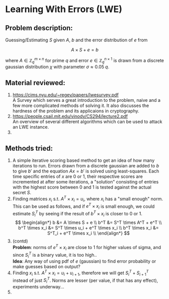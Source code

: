 # Learning With Errors (LWE)

## Problem description:

Guessing/Estimating $S$ given $A$, $b$ and the error distribution of $e$ from

$$
A \times S + e = b
$$

where $A\in \mathbb{Z}_q^{m\times n}$ for prime $q$ and error $e\in \mathbb{Z}_q^{n\times1}$ is drawn from a discrete gaussian distribution $\chi$ with parameter $\sigma\approx 0.05\;q$.

## Material reviewed:

1. https://cims.nyu.edu/~regev/papers/lwesurvey.pdf<br>
	A Survey which serves a great introduction to the problem, naive and a few more complicated methods of solving it. It also discusses the hardness of the problem and its applicaions in cryptography.
2. https://people.csail.mit.edu/vinodv/CS294/lecture2.pdf<br>
	An overview of several different algorithms which can be used to attack an LWE instance.
3. 


## Methods tried:

1. A simple iterative scoring based method to get an idea of how many iterations to run. Errors drawn from a discrete gaussian are added to $b$ to give $b'$ and the equation $Ax = b'$ is solved using least-squares. Each time specific entries of $x$ are 0 or 1, their respective scores are incremented at after some iterations, a "solution" consisting of entries with the highest score between 0 and 1 is tested against the actual secret $S$.
2. Finding matrices $x_i$ s.t. $A^T \times x_i = u_i$, where $x_i$ has a "small enough" norm. This can be used as follows, and if $e^T \times x_i$ is small enough, we could estimate $S^T_i$ by seeing if the result of $b^T \times x_i$ is closer to 0 or 1.
$$
\begin{align*}
b &= A \times S + e \\
b^T &= S^T \times A^T + e^T \\
b^T \times x_i &= S^T \times u_i + e^T \times x_i \\
b^T \times x_i &= S^T_i + e^T \times x_i \\
\end{align*}
$$
2. (contd)<br>**Problem**: norms of $e^T \times x_i$ are close to 1 for higher values of sigma, and since $S^T_i$ is a binary value, it is too high..<br>**Idea**: Any way of using pdf of $e$ (gaussian) to find error probability or make guesses based on output?
3. Finding $x_i$ s.t. $A^T \times x_i = u_i+u_{i+1}$, therefore we will get $S^T_i + S^T_{i+1}$ instead of just $S^T_i$. Norms are lesser (per value, if that has any effect), experiments underway...
4. 
